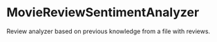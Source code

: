 # MovieReviewSentimentAnalyzer
Review analyzer based on previous knowledge from a file with reviews.
